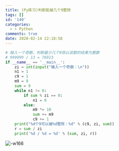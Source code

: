 ```yaml
---
title: (Py练习)判断能被几个9整除
tags: []
id: '140'
categories:
  - - Python
comments: true
date: 2020-02-14 22:18:58
---
```


```python
# 输入一个奇数，判断最少几个9除以该数的结果为整数
# 999999 / 13 = 76923
if __name__ == '__main__':
    zi = int(input("输入一个奇数：\n"))
    n1 = 1
    c9 = 1
    m9 = 9
    sum = 9
    while n1 != 0:
        if sum % zi == 0:
            n1 = 0
        else:
            m9 *= 10
            sum += m9
            c9 += 1
    print("%d个9可以被%d整除：%d" % (c9, zi, sum))
    r = sum / zi
    print('%d / %d = %d' % (sum, zi, r))
```

![-w166](https://img.wush.cc/16311032270782.png?imageView2/0/format/webp/q/80)